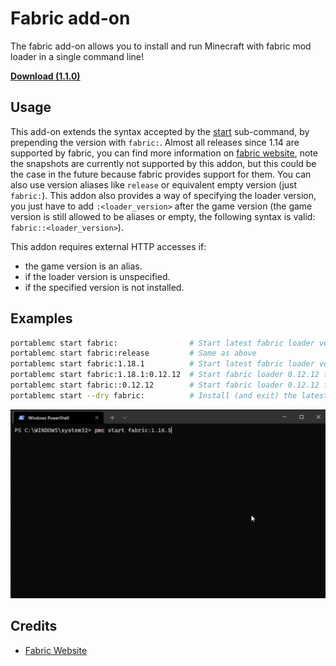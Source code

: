 # Fabric add-on
The fabric add-on allows you to install and run Minecraft with fabric mod loader in a single command 
line!

[**Download (1.1.0)**](https://minhaskamal.github.io/DownGit/#/home?url=https://github.com/mindstorm38/portablemc/tree/master/addons/fabric)

## Usage
This add-on extends the syntax accepted by the [start](/README.md#start-the-game) sub-command, by 
prepending the version with `fabric:`. Almost all releases since 1.14 are supported by fabric,
you can find more information on [fabric website](https://fabricmc.net/develop/), note the snapshots
are currently not supported by this addon, but this could be the case in the future because fabric
provides support for them. You can also use version aliases like `release` or equivalent empty version 
(just `fabric:`). This addon also provides a way of specifying the loader version, you just have to 
add `:<loader_version>` after the game version (the game version is still allowed to be aliases 
or empty, the following syntax is valid: `fabric::<loader_version>`).

This addon requires external HTTP accesses if:
- the game version is an alias.
- if the loader version is unspecified.
- if the specified version is not installed.

## Examples
```sh
portablemc start fabric:                # Start latest fabric loader version for latest release
portablemc start fabric:release         # Same as above
portablemc start fabric:1.18.1          # Start latest fabric loader version for 1.18.1
portablemc start fabric:1.18.1:0.12.12  # Start fabric loader 0.12.12 for game version 1.18.1
portablemc start fabric::0.12.12        # Start fabric loader 0.12.12 for the latest release
portablemc start --dry fabric:          # Install (and exit) the latest fabric loader version for latest release
```

![fabric animation](/doc/assets/fabricmc.gif)

## Credits
- [Fabric Website](https://fabricmc.net/)

